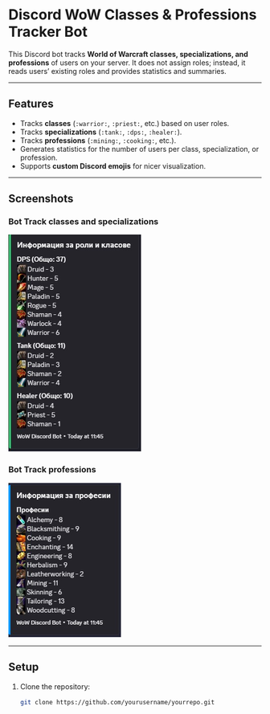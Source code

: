 # Discord WoW Classes & Professions Tracker Bot

This Discord bot tracks **World of Warcraft classes, specializations, and professions** of users on your server. It does not assign roles; instead, it reads users’ existing roles and provides statistics and summaries.

---

## Features

- Tracks **classes** (`:warrior:`, `:priest:`, etc.) based on user roles.
- Tracks **specializations** (`:tank:`, `:dps:`, `:healer:`).
- Tracks **professions** (`:mining:`, `:cooking:`, etc.).
- Generates statistics for the number of users per class, specialization, or profession.
- Supports **custom Discord emojis** for nicer visualization.

---

## Screenshots

### Bot Track classes and specializations
![Bot Screenshot 1](images/discbot.jpg)

### Bot Track professions
![Bot Screenshot 2](images/discbot2.jpg)

---

## Setup

1. Clone the repository:
   ```bash
   git clone https://github.com/yourusername/yourrepo.git
